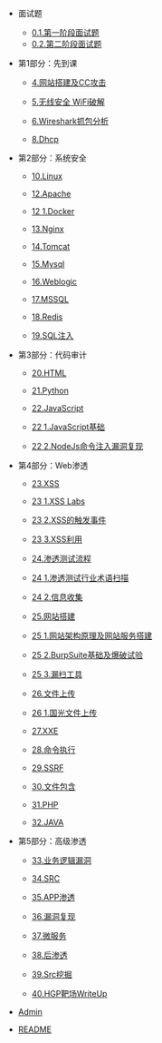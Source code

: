 - 面试题

  - [0.1.第一阶段面试题](3.线下班笔记\0.面试\第1次\0.1.第一阶段面试题.md)
  - [0.2.第二阶段面试题](3.线下班笔记\0.面试\第2次\0.2.第二阶段面试题.md)


- 第1部分：先到课


    - [4.网站搭建及CC攻击](3.线下班笔记\4.网站搭建及CC攻击\4.网站搭建及CC攻击.md)


    - [5.无线安全 WiFi破解](3.线下班笔记\5.无线安全-WiFi破解\5.无线安全-WiFi破解.md)


    - [6.Wireshark抓包分析](3.线下班笔记\6.Wireshark抓包分析\6.Wireshark抓包分析.md)


    - [8.Dhcp](3.线下班笔记\8.dhcp攻击,dns,arp欺骗\8.dhcp.md)


- 第2部分：系统安全

  - [10.Linux](3.线下班笔记\10.Linux操作系统安全基础及安全加固\10.linux.md)

  - [12.Apache](3.线下班笔记\12.Apache\12.Apache.md)

  - [12 1.Docker](3.线下班笔记\12.Apache\12_1.docker.md)

  - [13.Nginx](3.线下班笔记\13.Nginx\13.Nginx.md)

  - [14.Tomcat](3.线下班笔记\14.Tomcat\14.Tomcat.md)

  - [15.Mysql](3.线下班笔记\15.Mysql\15.Mysql.md)

  - [16.Weblogic](3.线下班笔记\16.Weblogic\16.Weblogic.md)

  - [17.MSSQL](3.线下班笔记\17.MSSQL\17.MSSQL.md)

  - [18.Redis](3.线下班笔记\18.Redis\18.Redis.md)

  - [19.SQL注入](3.线下班笔记\19.SQL注入\19.SQL注入.md)

- 第3部分：代码审计

  - [20.HTML](3.线下班笔记\20.HTML\20.HTML.md)

  - [21.Python](3.线下班笔记\21.Python\21.Python.md)

  - [22.JavaScript](3.线下班笔记\22.JavaScript\22.JavaScript.md)

  - [22 1.JavaScript基础](3.线下班笔记\22.JavaScript\22_1.JavaScript基础.md)

  - [22 2.NodeJs命令注入漏洞复现](3.线下班笔记\22.JavaScript\22_2.NodeJs命令注入漏洞复现.md)

- 第4部分：Web渗透

  - [23.XSS](3.线下班笔记\23.XSS\23.XSS.md)

  - [23 1.XSS Labs](3.线下班笔记\23.XSS\23_1.XSS-labs.md)

  - [23 2.XSS的触发事件](3.线下班笔记\23.XSS\23_2.XSS的触发事件.md)

  - [23 3.XSS利用](3.线下班笔记\23.XSS\23_3.XSS利用.md)

  - [24.渗透测试流程](3.线下班笔记\24.信息收集\24.渗透测试流程.md)

  - [24 1.渗透测试行业术语扫描](3.线下班笔记\24.信息收集\24_1.渗透测试行业术语扫描.md)

  - [24 2.信息收集](3.线下班笔记\24.信息收集\24_2.信息收集.md)

  - [25.网站搭建](3.线下班笔记\25.网站搭建\25.网站搭建.md)

  - [25 1.网站架构原理及网站服务搭建](3.线下班笔记\25.网站搭建\25_1.网站架构原理及网站服务搭建.md)

  - [25 2.BurpSuite基础及爆破试验](3.线下班笔记\25.网站搭建\25_2.BurpSuite基础及爆破试验.md)

  - [25 3.漏扫工具](3.线下班笔记\25.网站搭建\25_3.漏扫工具.md)

  - [26.文件上传](3.线下班笔记\26.文件上传\26.文件上传.md)

  - [26 1.国光文件上传](3.线下班笔记\26.文件上传\26_1.国光文件上传.md)

  - [27.XXE](3.线下班笔记\27.XXE\27.XXE.md)

  - [28.命令执行](3.线下班笔记\28.命令执行\28.命令执行.md)

  - [29.SSRF](3.线下班笔记\29.SSRF\29.SSRF.md)

  - [30.文件包含](3.线下班笔记\30.文件包含\30.文件包含.md)

  - [31.PHP](3.线下班笔记\31.PHP\31.PHP.md)

  - [32.JAVA](3.线下班笔记\32.JAVA\32.JAVA.md)

- 第5部分：高级渗透

  - [33.业务逻辑漏洞](3.线下班笔记\33.业务逻辑漏洞\33.业务逻辑漏洞.md)

  - [34.SRC](3.线下班笔记\34.SRC\34.SRC.md)

  - [35.APP渗透](3.线下班笔记\35.APP渗透\35.APP渗透.md)

  - [36.漏洞复现](3.线下班笔记\36.漏洞复现\36.漏洞复现.md)

  - [37.微服务](3.线下班笔记\37.微服务\37.微服务.md)

  - [38.后渗透](3.线下班笔记\38.后渗透\38.后渗透.md)

  - [39.Src挖掘](3.线下班笔记\39.src挖掘\39.src挖掘.md)

  - [40.HGP靶场WriteUp](3.线下班笔记\40.HGP靶场\40.HGP靶场WriteUp.md)

- [Admin](admin.md)

- [README](README.md)
